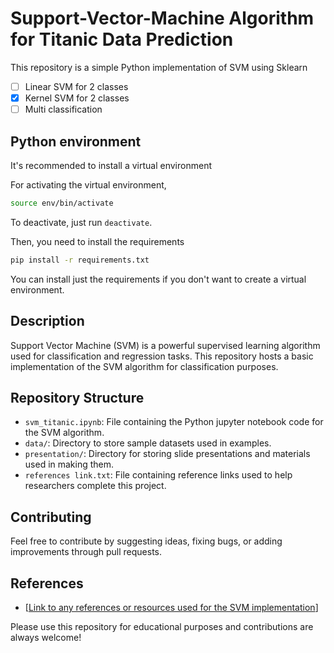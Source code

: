 # Support-Vector-Machine Algorithm for Titanic Data Prediction
This repository is a simple Python implementation of SVM using Sklearn

- [ ] Linear SVM for 2 classes
- [x] Kernel SVM for 2 classes
- [ ] Multi classification

## Python environment
It's recommended to install a virtual environment

For activating the virtual environment,

```bash
source env/bin/activate
```

To deactivate, just run ```deactivate```.

Then, you need to install the requirements

```bash
pip install -r requirements.txt
```

You can install just the requirements if you don't want to create a
virtual environment.

Description
-----------

Support Vector Machine (SVM) is a powerful supervised learning algorithm used for classification and regression tasks. This repository hosts a basic implementation of the SVM algorithm for classification purposes.

Repository Structure
--------------------

- `svm_titanic.ipynb`: File containing the Python jupyter notebook code for the SVM algorithm.
- `data/`: Directory to store sample datasets used in examples.
- `presentation/`: Directory for storing slide presentations and materials used in making them.
- `references link.txt`: File containing reference links used to help researchers complete this project.

Contributing
------------

Feel free to contribute by suggesting ideas, fixing bugs, or adding improvements through pull requests.

References
----------
- [[Link to any references or resources used for the SVM implementation](https://ankitnitjsr13.medium.com/math-behind-svm-support-vector-machine-864e58977fdb)]

Please use this repository for educational purposes and contributions are always welcome!

